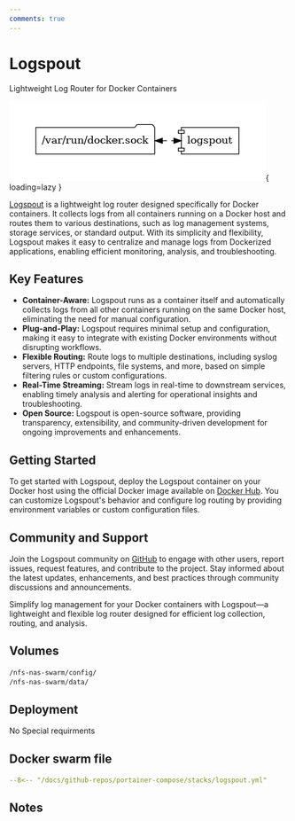 ```yaml
---
comments: true
---
```


# Logspout

Lightweight Log Router for Docker Containers

![logspout diagram](../assets/diagrams/logspout.png){ loading=lazy }

[Logspout](https://github.com/gliderlabs/logspout) is a lightweight log router designed specifically for Docker containers. It collects logs from all containers running on a Docker host and routes them to various destinations, such as log management systems, storage services, or standard output. With its simplicity and flexibility, Logspout makes it easy to centralize and manage logs from Dockerized applications, enabling efficient monitoring, analysis, and troubleshooting.

## Key Features

- **Container-Aware:** Logspout runs as a container itself and automatically collects logs from all other containers running on the same Docker host, eliminating the need for manual configuration.
- **Plug-and-Play:** Logspout requires minimal setup and configuration, making it easy to integrate with existing Docker environments without disrupting workflows.
- **Flexible Routing:** Route logs to multiple destinations, including syslog servers, HTTP endpoints, file systems, and more, based on simple filtering rules or custom configurations.
- **Real-Time Streaming:** Stream logs in real-time to downstream services, enabling timely analysis and alerting for operational insights and troubleshooting.
- **Open Source:** Logspout is open-source software, providing transparency, extensibility, and community-driven development for ongoing improvements and enhancements.

## Getting Started

To get started with Logspout, deploy the Logspout container on your Docker host using the official Docker image available on [Docker Hub](https://hub.docker.com/r/gliderlabs/logspout). You can customize Logspout's behavior and configure log routing by providing environment variables or custom configuration files.

## Community and Support

Join the Logspout community on [GitHub](https://github.com/gliderlabs/logspout) to engage with other users, report issues, request features, and contribute to the project. Stay informed about the latest updates, enhancements, and best practices through community discussions and announcements.

Simplify log management for your Docker containers with Logspout—a lightweight and flexible log router designed for efficient log collection, routing, and analysis.


## Volumes

```bash
/nfs-nas-swarm/config/
/nfs-nas-swarm/data/
```

## Deployment
No Special requirments

## Docker swarm file
``` yaml linenums="1" 
--8<-- "/docs/github-repos/portainer-compose/stacks/logspout.yml"
```

## Notes

